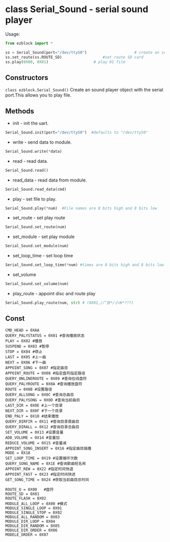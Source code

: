 # class Serial_Sound - serial sound player

Usage:
```python 
from ezblock import *

ss = Serial_Sound(port="/dev/ttyS0")                     # create an sound player object from serial port and defaults to "/dev/ttyS0"
ss.set_route(ss.ROUTE_SD)                  #set route SD card
ss.play(0X00, 0X01)                    # play 01 file
```

## Constructors
```class ezblock.Serial_Sound()```
Create an sound player object with the serial port.This allows you to play file.

## Methods
- init - init the uart.
```python
Serial_Sound.init(port="/dev/ttyS0")  #defaults to "/dev/ttyS0"
```
- write - send data to module.
```python
Serial_Sound.write(*data)
```
- read - read data.
```python
Serial_Sound.read()
```
- read_data - read data from module.
```python
Serial_Sound.read_data(cmd)
```
- play - set file to play.
```python
Serial_Sound.play(*num)  #File names are 8 bits high and 8 bits low
```
- set_route - set play route
```python
Serial_Sound.set_route(num) 
```
- set_module - set play module
```python
Serial_Sound.set_module(num) 
```
- set_loop_time - set loop time
```python
Serial_Sound.set_loop_time(*num) #times are 8 bits high and 8 bits low
```
- set_volume
```python
Serial_Sound.set_volume(num) 
```
- play_route - appoint disc and route play
```python
Serial_Sound.play_route(num, str) # (0X01,/广告*/小米*???)
```

## Const

    CMD_HEAD = 0XAA
    QUERY_PALYSTATUS = 0X01 #查询播放状态
    PLAY = 0X02 #播放
    SUSPEND = 0X03 #暂停
    STOP = 0X04 #停止
    LAST = 0X05 #上一曲
    NEXT = 0X06 #下一曲
    APPOINT_SONG = 0X07 #指定曲目
    APPOINT_ROUTE = 0X08 #指定盘符指定路径
    QUERY_ONLINEROUTE = 0X09 #查询在线盘符
    QUERY_PALYROUTE = 0X0A #查询播放盘符
    ROUTE = 0X0B #设置路径
    QUERY_ALLSONG = 0X0C #查询总曲目
    QUERY_PALYSONG = 0X0D #查询当前曲目
    LAST_DIR = 0X0E #上一个目录
    NEXT_DIR = 0X0F #下一个目录
    END_PALY = 0X10 #结束播放
    QUERY_DIRFIR = 0X11 #查询目录首曲目
    QUERY_DIRALL = 0X12 #查询目录总曲目
    SET_VOLUME = 0X13 #设置音量
    ADD_VOLUME = 0X14 #音量加
    REDUCE_VOLUME = 0X15 #音量减
    APPOINT_SONG_INSERT = 0X16 #指定曲目插播
    MODE = 0X18
    SET_LOOP_TIME = 0X19 #设置循环次数
    QUERY_SONG_NAME = 0X1E #查询歌曲短名称
    APPOINT_REW = 0X22 #指定时间快退
    APPOINT_FAST = 0X23 #指定时间快进
    GET_SONG_TIME = 0X24 #获取当前曲目总时间

    ROUTE_U = 0X00   #盘符
    ROUTE_SD = 0X01
    ROUTE_FLASH = 0X02
    MODULE_ALL_LOOP = 0X00 #模式
    MODULE_SINGLE_LOOP = 0X01
    MODULE_SINGLE_STOP = 0X02
    MODULE_ALL_RANDOM = 0X03
    MODULE_DIR_LOOP = 0X04
    MODULE_DIR_RANDOM = 0X05
    MODULE_DIR_ORDER = 0X06
    MODELE_ORDER = 0X07